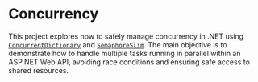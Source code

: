 # Concurrency

This project explores how to safely manage concurrency in .NET using [`ConcurrentDictionary`](https://learn.microsoft.com/en-us/dotnet/api/system.collections.concurrent.concurrentdictionary-2) and [`SemaphoreSlim`](https://learn.microsoft.com/en-us/dotnet/api/system.threading.semaphoreslim). The main objective is to demonstrate how to handle multiple tasks running in parallel within an ASP.NET Web API, avoiding race conditions and ensuring safe access to shared resources.
